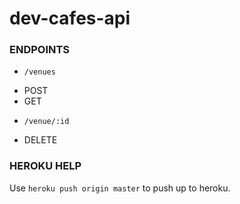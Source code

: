 # dev-cafes-api

### ENDPOINTS
* `/venues`
- POST
- GET
* `/venue/:id`
- DELETE

### HEROKU HELP
Use `heroku push origin master` to push up to heroku.
